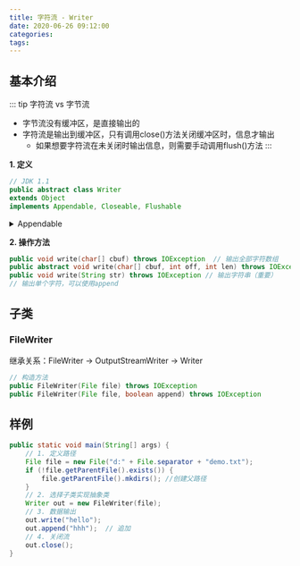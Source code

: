 ```yaml
---
title: 字符流 - Writer
date: 2020-06-26 09:12:00
categories: 
tags:
---
```

## 基本介绍
::: tip 字符流 vs 字节流
- 字节流没有缓冲区，是直接输出的
- 字符流是输出到缓冲区，只有调用close()方法关闭缓冲区时，信息才输出
    - 如果想要字符流在未关闭时输出信息，则需要手动调用flush()方法
:::

**1. 定义**
```java
// JDK 1.1
public abstract class Writer
extends Object
implements Appendable, Closeable, Flushable
```

<details>
<summary>Appendable</summary>

```java
// JDK 1.5
public interface Appendable {
    Appendable append​(char c) throws IOException;
    Appendable append​(CharSequence csq) throws IOException;
    Appendable append​(CharSequence csq, int start, int end) throws IOException;
}

```

</details>

**2. 操作方法**  
```java
public void write​(char[] cbuf) throws IOException  // 输出全部字符数组
public abstract void write​(char[] cbuf, int off, int len) throws IOException //部分
public void write​(String str) throws IOException // 输出字符串（重要）
// 输出单个字符，可以使用append
```

## 子类
### FileWriter
继承关系：FileWriter -> OutputStreamWriter -> Writer

```java
// 构造方法
public FileWriter​(File file) throws IOException
public FileWriter​(File file, boolean append) throws IOException
```

## 样例
```java
public static void main(String[] args) {
    // 1. 定义路径
    File file = new File("d:" + File.separator + "demo.txt"); 
    if (!file.getParentFile().exists()) {
        file.getParentFile().mkdirs(); //创建父路径
    }
    // 2. 选择子类实现抽象类 
    Writer out = new FileWriter​(file);
    // 3. 数据输出
    out.write("hello");
    out.append​("hhh");  // 追加
    // 4. 关闭流
    out.close();
}
```